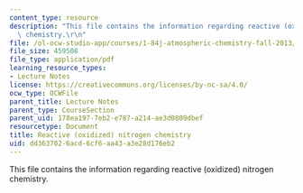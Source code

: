 ```yaml
---
content_type: resource
description: "This file contains the information regarding reactive (oxidized) nitrogen\
  \ chemistry.\r\n"
file: /ol-ocw-studio-app/courses/1-84j-atmospheric-chemistry-fall-2013/dd3637026acd6cf6aa43a3e28d176eb2_MIT1_84JF13_Lec13_nitrogen.pdf
file_size: 459508
file_type: application/pdf
learning_resource_types:
- Lecture Notes
license: https://creativecommons.org/licenses/by-nc-sa/4.0/
ocw_type: OCWFile
parent_title: Lecture Notes
parent_type: CourseSection
parent_uid: 178ea197-7eb2-e787-a214-ae3d0809dbef
resourcetype: Document
title: Reactive (oxidized) nitrogen chemistry
uid: dd363702-6acd-6cf6-aa43-a3e28d176eb2
---
```

This file contains the information regarding reactive (oxidized) nitrogen chemistry.
